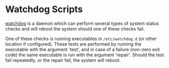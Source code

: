 # Watchdog Scripts

[watchdog](https://linux.die.net/man/8/watchdog) is a daemon which can perform
several types of system status checks and will reboot the system should one of
these checks fail.

One of these checks is running executables in `/etc/watchdog.d` (or other
location if configured). These tests are performed by running the executable
with the argument 'test', and in case of a failure (non-zero exit code) the same
executable is run with the argument 'repair'. Should the test fail repeatedly,
or the repair fail, the system will reboot.
